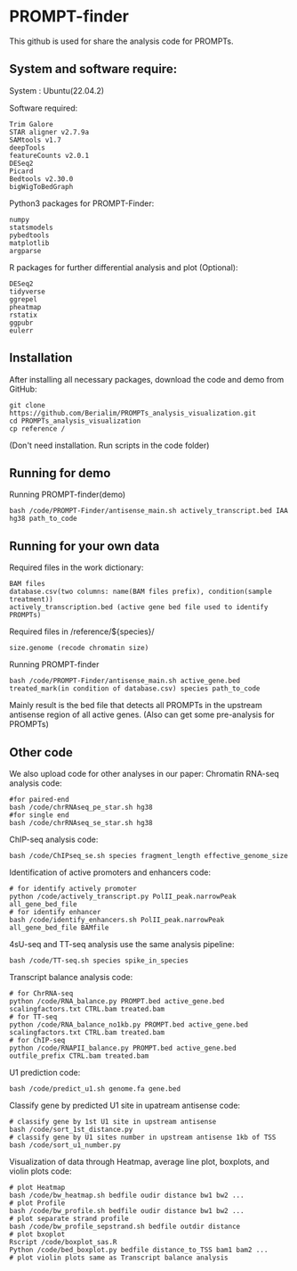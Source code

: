 PROMPT-finder
=================
This github is used for share the analysis code for PROMPTs.

System and software require:
-----------------
System : Ubuntu(22.04.2)

Software required:
```
Trim Galore
STAR aligner v2.7.9a
SAMtools v1.7
deepTools
featureCounts v2.0.1
DESeq2
Picard
Bedtools v2.30.0
bigWigToBedGraph
```

Python3 packages for PROMPT-Finder:
```
numpy
statsmodels
pybedtools
matplotlib
argparse
```

R packages for further differential analysis and plot (Optional):
```
DESeq2
tidyverse
ggrepel
pheatmap
rstatix
ggpubr 
eulerr
```
Installation
-----------------
After installing all necessary packages, download the code and demo from GitHub:
```
git clone https://github.com/Berialim/PROMPTs_analysis_visualization.git
cd PROMPTs_analysis_visualization
cp reference /  
```
(Don't need installation. Run scripts in the code folder)

Running for demo
-----------------
Running PROMPT-finder(demo)
```
bash /code/PROMPT-Finder/antisense_main.sh actively_transcript.bed IAA hg38 path_to_code
```

Running for your own data
-----------------
Required files in the work dictionary:
```
BAM files
database.csv(two columns: name(BAM files prefix), condition(sample treatment))
actively_transcription.bed (active gene bed file used to identify PROMPTs)
```
Required files in /reference/${species}/
```
size.genome (recode chromatin size)

```
Running PROMPT-finder
```
bash /code/PROMPT-Finder/antisense_main.sh active_gene.bed treated_mark(in condition of database.csv) species path_to_code
```

Mainly result is the bed file that detects all PROMPTs in the upstream antisense region of all active genes.
(Also can get some pre-analysis for PROMPTs)

Other code
-----------------
We also upload code for other analyses in our paper:
Chromatin RNA-seq analysis code:
```
#for paired-end
bash /code/chrRNAseq_pe_star.sh hg38
#for single end
bash /code/chrRNAseq_se_star.sh hg38
```
ChIP-seq analysis code:
```
bash /code/ChIPseq_se.sh species fragment_length effective_genome_size
```
Identification of active promoters and enhancers code:
```
# for identify actively promoter
python /code/actively_transcript.py PolII_peak.narrowPeak all_gene_bed_file
# for identify enhancer
bash /code/identify_enhancers.sh PolII_peak.narrowPeak all_gene_bed_file BAMfile
```

4sU-seq and TT-seq analysis use the same analysis pipeline:
```
bash /code/TT-seq.sh species spike_in_species
```
Transcript balance analysis code:
```
# for ChrRNA-seq
python /code/RNA_balance.py PROMPT.bed active_gene.bed scalingfactors.txt CTRL.bam treated.bam
# for TT-seq
python /code/RNA_balance_no1kb.py PROMPT.bed active_gene.bed scalingfactors.txt CTRL.bam treated.bam
# for ChIP-seq
python /code/RNAPII_balance.py PROMPT.bed active_gene.bed outfile_prefix CTRL.bam treated.bam 
```
U1 prediction code:
```
bash /code/predict_u1.sh genome.fa gene.bed
```
Classify gene by predicted U1 site in upatream antisense code:
```
# classify gene by 1st U1 site in upstream antisense
bash /code/sort_1st_distance.py
# classify gene by U1 sites number in upstream antisense 1kb of TSS
bash /code/sort_u1_number.py
```
Visualization of data through Heatmap, average line plot, boxplots, and violin plots code:
```
# plot Heatmap
bash /code/bw_heatmap.sh bedfile oudir distance bw1 bw2 ...
# plot Profile
bash /code/bw_profile.sh bedfile oudir distance bw1 bw2 ...
# plot separate strand profile
bash /code/bw_profile_sepstrand.sh bedfile outdir distance
# plot bxoplot
Rscript /code/boxplot_sas.R
Python /code/bed_boxplot.py bedfile distance_to_TSS bam1 bam2 ...
# plot violin plots same as Transcript balance analysis 
```
